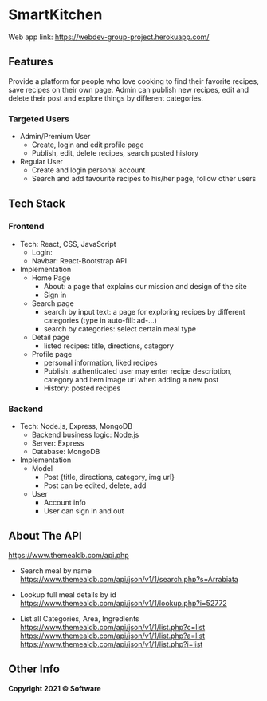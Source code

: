 # SmartKitchen
Web app link: https://webdev-group-project.herokuapp.com/

## Features
Provide a platform for people who love cooking to find their favorite recipes, save recipes on their own page.
Admin can publish new recipes, edit and delete their post and explore things by different categories.

### Targeted Users
  - Admin/Premium User
    - Create, login and edit profile page
    - Publish, edit, delete recipes, search posted history
  - Regular User
    - Create and login personal account
    - Search and add favourite recipes to his/her page, follow other users

## Tech Stack
### Frontend
- Tech: React, CSS, JavaScript
  - Login:
  - Navbar: React-Bootstrap API
- Implementation
  - Home Page
    - About: a page that explains our mission and design of the site
    - Sign in
  - Search page
    - search by input text: a page for exploring recipes by different categories (type in auto-fill: ad-...)
    - search by categories: select certain meal type
  - Detail page
    - listed recipes: title, directions, category
  - Profile page
    - personal information, liked recipes
    - Publish: authenticated user may enter recipe description, category and item image url when adding a new post 
    - History: posted recipes

### Backend
- Tech: Node.js, Express, MongoDB
  - Backend business logic: Node.js
  - Server: Express
  - Database: MongoDB
- Implementation
  - Model
    - Post {title, directions, category, img url}
    - Post can be edited, delete, add
  - User
    - Account info
    - User can sign in and out

## About The API

https://www.themealdb.com/api.php

- Search meal by name
  https://www.themealdb.com/api/json/v1/1/search.php?s=Arrabiata

- Lookup full meal details by id
  https://www.themealdb.com/api/json/v1/1/lookup.php?i=52772

- List all Categories, Area, Ingredients
  https://www.themealdb.com/api/json/v1/1/list.php?c=list
  https://www.themealdb.com/api/json/v1/1/list.php?a=list
  https://www.themealdb.com/api/json/v1/1/list.php?i=list

## Other Info
**Copyright 2021 © Software**

